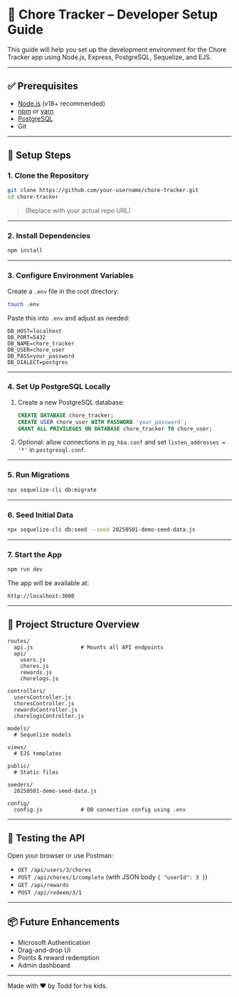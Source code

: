 # 🧹 Chore Tracker – Developer Setup Guide

This guide will help you set up the development environment for the Chore Tracker app using Node.js, Express, PostgreSQL, Sequelize, and EJS.

---

## ✅ Prerequisites

- [Node.js](https://nodejs.org/) (v18+ recommended)
- [npm](https://www.npmjs.com/) or [yarn](https://yarnpkg.com/)
- [PostgreSQL](https://www.postgresql.org/download/)
- Git

---

## 🚀 Setup Steps

### 1. Clone the Repository

```bash
git clone https://github.com/your-username/chore-tracker.git
cd chore-tracker
```

> (Replace with your actual repo URL)

---

### 2. Install Dependencies

```bash
npm install
```

---

### 3. Configure Environment Variables

Create a `.env` file in the root directory:

```bash
touch .env
```

Paste this into `.env` and adjust as needed:

```dotenv
DB_HOST=localhost
DB_PORT=5432
DB_NAME=chore_tracker
DB_USER=chore_user
DB_PASS=your_password
DB_DIALECT=postgres
```

---

### 4. Set Up PostgreSQL Locally

1. Create a new PostgreSQL database:
    ```sql
    CREATE DATABASE chore_tracker;
    CREATE USER chore_user WITH PASSWORD 'your_password';
    GRANT ALL PRIVILEGES ON DATABASE chore_tracker TO chore_user;
    ```

2. Optional: allow connections in `pg_hba.conf` and set `listen_addresses = '*'` in `postgresql.conf`.

---

### 5. Run Migrations

```bash
npx sequelize-cli db:migrate
```

---

### 6. Seed Initial Data

```bash
npx sequelize-cli db:seed --seed 20250501-demo-seed-data.js
```

---

### 7. Start the App

```bash
npm run dev
```

The app will be available at:
```
http://localhost:3000
```

---

## 🧠 Project Structure Overview

```
routes/
  api.js               # Mounts all API endpoints
  api/
    users.js
    chores.js
    rewards.js
    chorelogs.js

controllers/
  usersController.js
  choresController.js
  rewardsController.js
  chorelogsController.js

models/
  # Sequelize models

views/
  # EJS templates

public/
  # Static files

seeders/
  20250501-demo-seed-data.js

config/
  config.js            # DB connection config using .env
```

---

## 🧪 Testing the API

Open your browser or use Postman:

- `GET /api/users/3/chores`
- `POST /api/chores/1/complete` (with JSON body `{ "userId": 3 }`)
- `GET /api/rewards`
- `POST /api/redeem/3/1`

---

## 📦 Future Enhancements

- Microsoft Authentication
- Drag-and-drop UI
- Points & reward redemption
- Admin dashboard

---

Made with ❤️ by Todd for his kids.
